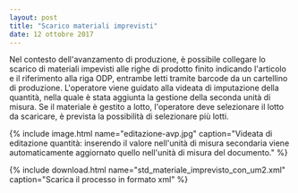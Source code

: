 ```yaml
---
layout: post
title: "Scarico materiali imprevisti"
date: 12 ottobre 2017
---
```


Nel contesto dell'avanzamento di produzione, è possibile collegare lo scarico di materiali impevisti 
alle righe di prodotto finito indicando l'articolo e il riferimento alla riga ODP, entrambe letti tramite barcode
da un cartellino di produzione. L'operatore viene guidato alla videata di imputazione della quantità, nella quale è stata aggiunta
la gestione della seconda unità di misura. Se il materiale è gestito a lotto, l'operatore deve selezionare il lotto da scaricare, 
è prevista la possibilità di selezionare più lotti.


{% include image.html name="editazione-avp.jpg" caption="Videata di editazione quantità:
 inserendo il valore nell'unità di misura secondaria viene automaticamente aggiornato quello nell'unità di misura del documento." %}
 
{% include download.html name="std_materiale_imprevisto_con_um2.xml" caption="Scarica il processo in formato xml" %}


